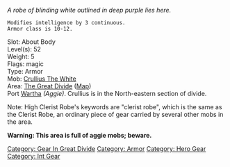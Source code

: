 *A robe of blinding white outlined in deep purple lies here.*

`Modifies intelligence by 3 continuous.`  
`Armor class is 10-12.`

Slot: About Body  
Level(s): 52  
Weight: 5  
Flags: magic  
Type: Armor  
Mob: [Crullius The White](Crullius_The_White "wikilink")  
Area: [The Great Divide](:Category:_Great_Divide.md "wikilink")
([Map](Great_Divide_Map.md "wikilink"))  
Port [Wartha](Wartha "wikilink") *(Aggie)*. Crullius is in the
North-eastern section of divide.

Note: High Clerist Robe's keywords are "clerist robe", which is the same
as the Clerist Robe, an ordinary piece of gear carried by several other
mobs in the area.

**Warning: This area is full of aggie mobs; beware.**

[Category: Gear In Great
Divide](Category:_Gear_In_Great_Divide "wikilink") [Category:
Armor](Category:_Armor "wikilink") [Category: Hero
Gear](Category:_Hero_Gear "wikilink") [Category: Int
Gear](Category:_Int_Gear "wikilink")
